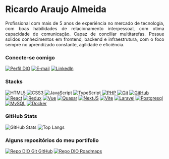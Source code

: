# Ricardo Araujo Almeida
<div style="text-align: justify">Profissional com mais de 5 anos de experiência no mercado de tecnologia, com boas
habilidades de relacionamento interpessoal, com otima capacidade de comunicação. Capaz
de conciliar multitarefas. Possue solidos conhecimentos em frontend, backend e
infraestrutura, com o foco sempre no aprendizado constante, agilidade e eficiência.</div>

### Conecte-se comigo
[![Perfil DIO](https://img.shields.io/badge/-Meu%20Perfil%20na%20DIO-30A3DC?style=for-the-badge)](https://web.dio.me/users/rikurida)
[![E-mail](https://img.shields.io/badge/-Email-000?style=for-the-badge&logo=gmail&logoColor=E94D5F)](mailto:rikurida@gmail.com)
[![LinkedIn](https://img.shields.io/badge/-LinkedIn-000?style=for-the-badge&logo=linkedin&logoColor=30A3DC)](https://www.linkedin.com/in/nikurida/)


### Stacks
![HTML5](https://img.shields.io/badge/HTML-000?style=for-the-badge&logo=html5&logoColor=30A3DC)
![CSS3](https://img.shields.io/badge/CSS3-000?style=for-the-badge&logo=css3&logoColor=E94D5F)
![JavaScript](https://img.shields.io/badge/JavaScript-000?style=for-the-badge&logo=javascript&logoColor=yellow)
![TypeScript](https://img.shields.io/badge/Typescript-000?style=for-the-badge&logo=typescript&logoColor=30A3DC)
[![PHP](https://img.shields.io/badge/PHP-000?style=for-the-badge&logo=php&logoColor=)](https://laravel.com/)
[![Git](https://img.shields.io/badge/Git-000?style=for-the-badge&logo=git&logoColor=E94D5F)](https://git-scm.com/doc) 
[![GitHub](https://img.shields.io/badge/GitHub-000?style=for-the-badge&logo=github&logoColor=30A3DC)](https://docs.github.com/)
[![React](https://img.shields.io/badge/React-000?style=for-the-badge&logo=react&logoColor=30A3DC)](https://react.dev/)
[![Redux](https://img.shields.io/badge/Redux-000?style=for-the-badge&logo=redux&logoColor=30A3DC)](https://redux.js.org/)
[![Vue](https://img.shields.io/badge/Vue.js-000?style=for-the-badge&logo=vuedotjs&logoColor=30A3DC)](https://vuejs.org/)
[![Quasar](https://img.shields.io/badge/Quasar-000?style=for-the-badge&logo=quasar&logoColor=30A3DC)](https://quasar.dev/)
[![NextJS](https://img.shields.io/badge/Next.js-000?style=for-the-badge&logo=nextdotjs&logoColor=FFF)](https://nextjs.org/)
[![Vite](https://img.shields.io/badge/Vite-000?style=for-the-badge&logo=vite&logoColor=)](https://vitejs.dev/)
[![Laravel](https://img.shields.io/badge/Laravel-000?style=for-the-badge&logo=laravel&logoColor=)](https://laravel.com/)
[![Postgresql](https://img.shields.io/badge/Postgresql-000?style=for-the-badge&logo=postgresql&logoColor=)](https://www.postgresql.org/)
[![MySQL](https://img.shields.io/badge/Mysql-000?style=for-the-badge&logo=mysql&logoColor=fff)](https://www.mysql.com/)
[![Docker](https://img.shields.io/badge/Docker-000?style=for-the-badge&logo=docker&logoColor=)](https://www.mysql.com/)



### GitHub Stats
![GitHub Stats](https://github-readme-stats-sigma-five.vercel.app/api?username=nikurida&hide=stars&count_private=true&show_icons=true&layout=compact&bg_color=000&border_color=30A3DC&title_color=E94D5F&text_color=FFF)
![Top Langs](https://github-readme-stats-sigma-five.vercel.app/api/top-langs/?username=nikurida&layout=compact&bg_color=000&border_color=30A3DC&title_color=E94D5F&text_color=FFF)

### Alguns repositórios do meu portifolio
[![Repo DIO Git GitHub](https://github-readme-stats.vercel.app/api/pin/?username=elidianaandrade&repo=dio-lab-open-source&bg_color=000&border_color=30A3DC&show_icons=true&icon_color=30A3DC&title_color=E94D5F&text_color=FFF)](https://github.com/elidianaandrade/dio-lab-open-source)
[![Repo DIO Roadmaps](https://github-readme-stats.vercel.app/api/pin/?username=digitalinnovationone&repo=roadmaps&bg_color=000&border_color=30A3DC&show_icons=true&icon_color=30A3DC&title_color=E94D5F&text_color=FFF)](https://github.com/digitalinnovationone/roadmaps)